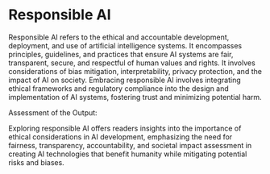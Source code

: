 # Responsible AI

Responsible AI refers to the ethical and accountable development, deployment, and use of artificial intelligence systems. It encompasses principles, guidelines, and practices that ensure AI systems are fair, transparent, secure, and respectful of human values and rights. It involves considerations of bias mitigation, interpretability, privacy protection, and the impact of AI on society. Embracing responsible AI involves integrating ethical frameworks and regulatory compliance into the design and implementation of AI systems, fostering trust and minimizing potential harm. 

Assessment of the Output:

Exploring responsible AI offers readers insights into the importance of ethical considerations in AI development, emphasizing the need for fairness, transparency, accountability, and societal impact assessment in creating AI technologies that benefit humanity while mitigating potential risks and biases.
